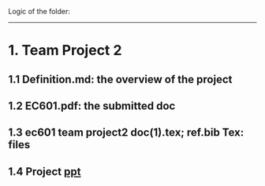 Logic of the folder:

------------------------------------------------------
# 1. Team Project 2 <br>
## 1.1 Definition.md: the overview of the project<br>
## 1.2 EC601.pdf: the submitted doc <br>
## 1.3 ec601 team project2 doc(1).tex; ref.bib Tex: files <br>
## 1.4 Project [ppt](https://docs.google.com/presentation/d/13xR0ghAwUzZe-reAwDqpHaWNA0fC1F2LMKm4d8ly9mA/edit?pli=1#slide=id.p1) <br>
